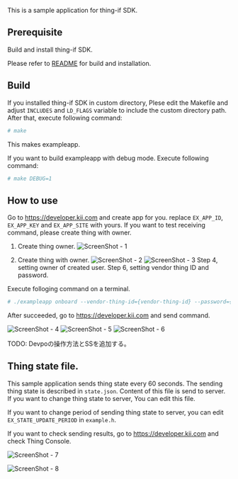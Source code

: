 This is a sample application for thing-if SDK.

## Prerequisite

Build and install thing-if SDK.

Please refer to [README](../README.mkd) for build and installation.

## Build

If you installed thing-if SDK in custom directory,
Plese edit the Makefile and adjust `INCLUDES` and `LD_FLAGS` variable
to include the custom directory path.
After that, execute following command:

```sh
# make
```

This makes exampleapp.

If you want to build exampleapp with debug mode. Execute following
command:

```sh
# make DEBUG=1
```

## How to use
Go to https://developer.kii.com and create app for you.
replace `EX_APP_ID`, `EX_APP_KEY` and `EX_APP_SITE` with yours.
If you want to test receiving command, please create thing with owner.

1. Create thing owner.
![ScreenShot - 1](./images/create_user.png)

2. Create thing with owner.
![ScreenShot - 2](./images/create_thing_1.png)
![ScreenShot - 3](./images/create_thing_2.png)
Step 4, setting owner of created user. Step 6, setting vendor thing ID and password.

Execute folloging command on a terminal.

```sh
# ./exampleapp onboard --vendor-thing-id={vendor-thing-id} --password={password}
```

After succeeded, go to https://developer.kii.com and send command.

![ScreenShot - 4](./images/select_thing.png)
![ScreenShot - 5](./images/create_command_1.png)
![ScreenShot - 6](./images/create_command_2.png)

TODO: Devpoの操作方法とSSを追加する。

## Thing state file.

This sample application sends thing state every 60 seconds. The
sending thing state is described in `state.json`. Content
of this file is send to server. If you want to change thing state to
server, You can edit this file.

If you want to change period of sending thing state to server, you can
edit `EX_STATE_UPDATE_PERIOD` in `example.h`.

If you want to check sending results, go to https://developer.kii.com and check Thing Console.

![ScreenShot - 7](./images/select_thing.png)

![ScreenShot - 8](./images/check_state.png)
